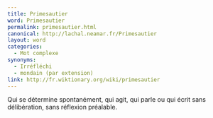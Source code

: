 ```yaml
---
title: Primesautier
word: Primesautier
permalink: primesautier.html
canonical: http://lachal.neamar.fr/Primesautier
layout: word
categories:
  - Mot complexe
synonyms:
  - Irréfléchi
  - mondain (par extension)
link: http://fr.wiktionary.org/wiki/primesautier
---
```


Qui se détermine spontanément, qui agit, qui parle ou qui écrit sans délibération, sans réflexion préalable.

